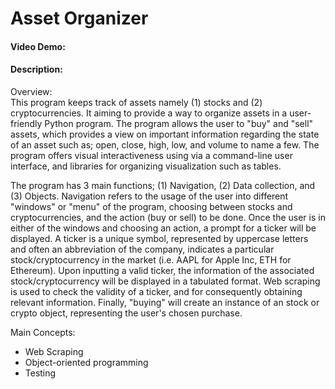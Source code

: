 # Asset Organizer
#### Video Demo:  <URL HERE>
#### Description:
Overview: <br />
This program keeps track of assets namely (1) stocks and (2) cryptocurrencies. It aiming to provide a way to organize assets in a user-friendly Python program. The program allows the user to "buy" and "sell" assets, which provides a view on important information regarding the state of an asset such as; open, close, high, low, and volume to name a few. The program offers visual interactiveness using via a command-line user interface, and libraries for organizing visualization such as tables. 

The program has 3 main functions; (1) Navigation, (2) Data collection, and (3) Objects. Navigation refers to the usage of the user into different "windows" or "menu" of the program, choosing between stocks and cryptocurrencies, and the action (buy or sell) to be done. Once the user is in either of the windows and choosing an action, a prompt for a ticker will be displayed. A ticker is a unique symbol, represented by uppercase letters and often an abbreviation of the company, indicates a particular stock/cryptocurrency in the market (i.e. AAPL for Apple Inc, ETH for Ethereum). Upon inputting a valid ticker, the information of the associated stock/cryptocurrency will be displayed in a tabulated format. Web scraping is used to check the validity of a ticker, and for consequently obtaining relevant information. Finally, "buying" will create an instance of an stock or crypto object, representing the user's chosen purchase.  

Main Concepts:
* Web Scraping
* Object-oriented programming
* Testing
